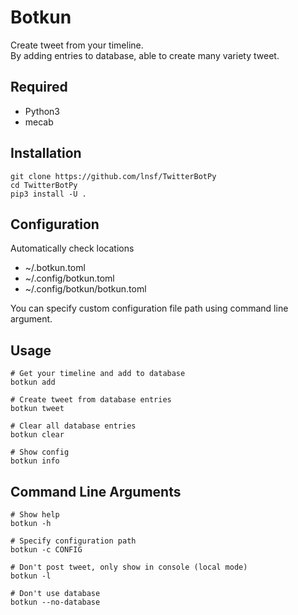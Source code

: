 # Botkun

Create tweet from your timeline.  
By adding entries to database, able to create many variety tweet.

## Required

- Python3
- mecab

## Installation

```shell script
git clone https://github.com/lnsf/TwitterBotPy
cd TwitterBotPy
pip3 install -U .
```

## Configuration

Automatically check locations
- ~/.botkun.toml
- ~/.config/botkun.toml
- ~/.config/botkun/botkun.toml

You can specify custom configuration file path using command line argument.


## Usage
```shell script
# Get your timeline and add to database
botkun add

# Create tweet from database entries
botkun tweet

# Clear all database entries
botkun clear

# Show config
botkun info
```

## Command Line Arguments
```shell script
# Show help
botkun -h

# Specify configuration path
botkun -c CONFIG

# Don't post tweet, only show in console (local mode)
botkun -l

# Don't use database
botkun --no-database
```